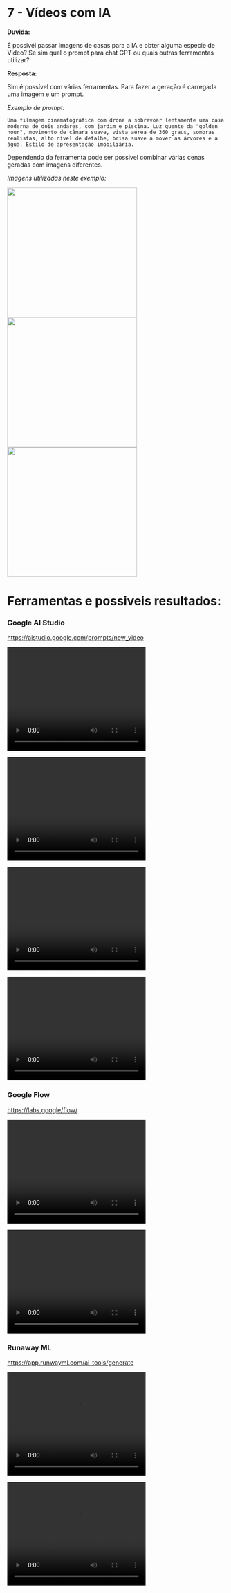 # 7 - Vídeos com IA


**Duvida:**

É possivél passar imagens de casas para a IA e obter alguma especie de Video?
Se sim qual o prompt para chat GPT ou quais outras ferramentas utilizar?

**Resposta:**

Sim é possível com várias ferramentas. Para fazer a geração é carregada uma imagem e um prompt.


*Exemplo de prompt:* 

```
Uma filmagem cinematográfica com drone a sobrevoar lentamente uma casa moderna de dois andares, com jardim e piscina. Luz quente da "golden hour", movimento de câmara suave, vista aérea de 360 graus, sombras realistas, alto nível de detalhe, brisa suave a mover as árvores e a água. Estilo de apresentação imobiliária.
```

Dependendo da ferramenta pode ser possivel combinar várias cenas geradas com imagens diferentes.


*Imagens utilizádas neste exemplo:*


<img src="imagens_usadas/DJI_20250326145221_0250_D.jpg" width="300">
<img src="imagens_usadas/IMG_4184%20D.jpg" width="300">
<img src="imagens_usadas/IMG_4187%20D.jpg" width="300">




# Ferramentas e possiveis resultados:

### Google AI Studio

https://aistudio.google.com/prompts/new_video

<video src="vídeos_gerados/google-ai-studio_1.mp4" width="320" height="240" controls></video>

<video src="vídeos_gerados/google-ai-studio_2.mp4" width="320" height="240" controls></video>

<video src="vídeos_gerados/google-ai-studio_3.mp4" width="320" height="240" controls></video>

<video src="vídeos_gerados/google-ai-studio_4.mp4" width="320" height="240" controls></video>





### Google Flow

https://labs.google/flow/

<video src="vídeos_gerados/google-flow-1.mp4" width="320" height="240" controls></video>

<video src="vídeos_gerados/google-flow-2.mp4" width="320" height="240" controls></video>


### Runaway ML

https://app.runwayml.com/ai-tools/generate

<video src="vídeos_gerados/runwayml_1.mp4" width="320" height="240" controls></video>

<video src="vídeos_gerados/runwayml_2.mp4" width="320" height="240" controls></video>





